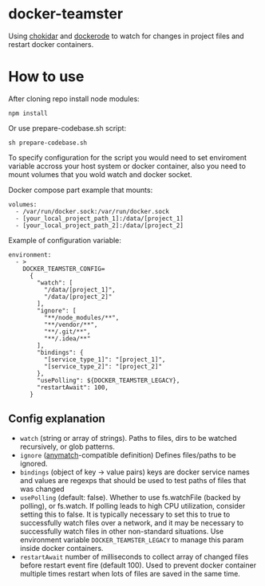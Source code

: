 # docker-teamster

Using [chokidar](https://github.com/paulmillr/chokidar) and [dockerode](https://github.com/apocas/dockerode) to watch
 for changes in project files and restart docker containers.
 
# How to use
 
After cloning repo install node modules:

	npm install
	
Or use prepare-codebase.sh script:
	
	sh prepare-codebase.sh
	
To specify configuration for the script you would need to set enviroment variable accross your host system or docker 
container, also you need to mount volumes that you wold watch and docker socket.

Docker compose part example that mounts:
	
	volumes:
      - /var/run/docker.sock:/var/run/docker.sock
      - [your_local_project_path_1]:/data/[project_1]
      - [your_local_project_path_2]:/data/[project_2]
      
Example of configuration variable:

	environment:
      - >
        DOCKER_TEAMSTER_CONFIG=
          {
            "watch": [
              "/data/[project_1]",
              "/data/[project_2]"
            ],
            "ignore": [
              "**/node_modules/**",
              "**/vendor/**",
              "**/.git/**",
              "**/.idea/**"
            ],
            "bindings": {
              "[service_type_1]": "[project_1]",
              "[service_type_2]": "[project_2]"
            },
            "usePolling": ${DOCKER_TEAMSTER_LEGACY},
            "restartAwait": 100,
          }
          
## Config explanation

* `watch` (string or array of strings). Paths to files, dirs to be watched recursively, or glob patterns.
* `ignore`  ([anymatch](https://github.com/es128/anymatch)-compatible definition) Defines files/paths to be ignored.
* `bindings` (object of key -> value pairs) keys are docker service names and values are regexps that should be used 
to test paths of files that was changed
* `usePolling` (default: false). Whether to use fs.watchFile (backed by polling), or fs.watch. If polling leads to 
high CPU utilization, consider setting this to false. It is typically necessary to set this to true to successfully 
watch files over a network, and it may be necessary to successfully watch files in other non-standard situations. Use
 environment variable `DOCKER_TEAMSTER_LEGACY` to manage this param inside docker containers.
* `restartAwait` number of milliseconds to collect array of changed files before restart event fire (default 100). 
Used to prevent docker container multiple times restart when lots of files are saved in the same time.